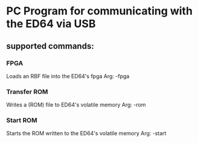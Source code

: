 # PC Program for communicating with the ED64 via USB

## supported commands:
### FPGA
Loads an RBF file into the ED64's fpga
Arg: -fpga <filename>


### Transfer ROM
Writes a (ROM) file to ED64's volatile memory
Arg: -rom <filename>


### Start ROM
Starts the ROM written to the ED64's volatile memory
Arg: -start		 

